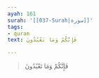 ```yaml
---
ayah: 161
surah: '[[037-Surah|سورة]]'
tags:
- quran
text: فَإِنَّكُمْ وَمَا تَعْبُدُونَ

---
```

> فَإِنَّكُمْ وَمَا تَعْبُدُونَ
